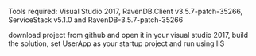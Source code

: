 Tools required:
Visual Studio 2017, RavenDB.Client v3.5.7-patch-35266, ServiceStack v5.1.0 and RavenDB-3.5.7-patch-35266

download project from github and open it in your visual studio 2017, build the solution, set UserApp as your startup project and run using IIS
